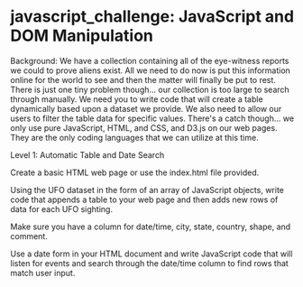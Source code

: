 # javascript_challenge: JavaScript and DOM Manipulation

Background:
We have a collection containing all of the eye-witness reports we could to prove aliens exist. All we need to do now is put this information online for the world to see and then the matter will finally be put to rest.
There is just one tiny problem though... our collection is too large to search through manually. 
We need you to write code that will create a table dynamically based upon a dataset we provide. We also need to allow our users to filter the table data for specific values. There's a catch though... we only use pure JavaScript, HTML, and CSS, and D3.js on our web pages. They are the only coding languages that we can utilize at this time.


Level 1: Automatic Table and Date Search

Create a basic HTML web page or use the index.html file provided.

Using the UFO dataset in the form of an array of JavaScript objects, write code that appends a table to your web page and then adds new rows of data for each UFO sighting.

Make sure you have a column for date/time, city, state, country, shape, and comment.

Use a date form in your HTML document and write JavaScript code that will listen for events and search through the date/time column to find rows that match user input.
